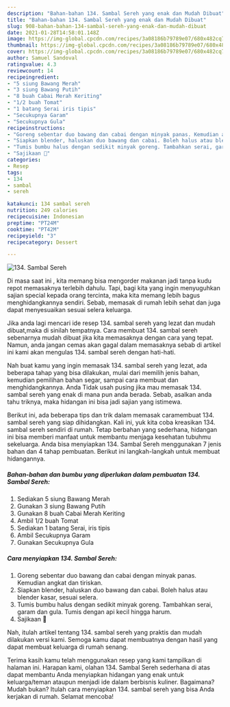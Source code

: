 ```yaml
---
description: "Bahan-bahan 134. Sambal Sereh yang enak dan Mudah Dibuat"
title: "Bahan-bahan 134. Sambal Sereh yang enak dan Mudah Dibuat"
slug: 908-bahan-bahan-134-sambal-sereh-yang-enak-dan-mudah-dibuat
date: 2021-01-28T14:58:01.148Z
image: https://img-global.cpcdn.com/recipes/3a08186b79789e07/680x482cq70/134-sambal-sereh-foto-resep-utama.jpg
thumbnail: https://img-global.cpcdn.com/recipes/3a08186b79789e07/680x482cq70/134-sambal-sereh-foto-resep-utama.jpg
cover: https://img-global.cpcdn.com/recipes/3a08186b79789e07/680x482cq70/134-sambal-sereh-foto-resep-utama.jpg
author: Samuel Sandoval
ratingvalue: 4.3
reviewcount: 14
recipeingredient:
- "5 siung Bawang Merah"
- "3 siung Bawang Putih"
- "8 buah Cabai Merah Keriting"
- "1/2 buah Tomat"
- "1 batang Serai iris tipis"
- "Secukupnya Garam"
- "Secukupnya Gula"
recipeinstructions:
- "Goreng sebentar duo bawang dan cabai dengan minyak panas. Kemudian angkat dan tiriskan."
- "Siapkan blender, haluskan duo bawang dan cabai. Boleh halus atau blender kasar, sesuai selera."
- "Tumis bumbu halus dengan sedikit minyak goreng. Tambahkan serai, garam dan gula. Tumis dengan api kecil hingga harum."
- "Sajikaan 🤤"
categories:
- Resep
tags:
- 134
- sambal
- sereh

katakunci: 134 sambal sereh 
nutrition: 249 calories
recipecuisine: Indonesian
preptime: "PT24M"
cooktime: "PT42M"
recipeyield: "3"
recipecategory: Dessert

---
```



![134. Sambal Sereh](https://img-global.cpcdn.com/recipes/3a08186b79789e07/680x482cq70/134-sambal-sereh-foto-resep-utama.jpg)

Di masa  saat ini , kita memang bisa mengorder makanan jadi tanpa kudu repot memasaknya terlebih dahulu. Tapi, bagi kita yang ingin menyuguhkan sajian special kepada orang tercinta, maka kita memang lebih bagus menghidangkannya sendiri. Sebab, memasak di rumah lebih sehat dan juga dapat menyesuaikan sesuai selera keluarga.

Jika anda lagi mencari ide resep 134. sambal sereh yang lezat dan mudah dibuat,maka di sinilah tempatnya. Cara membuat 134. sambal sereh  sebenarnya mudah dibuat jika kita memasaknya dengan cara yang tepat. Namun, anda jangan cemas akan gagal dalam memasaknya 
sebab di artikel ini kami akan mengulas 134. sambal sereh dengan hati-hati.  



Nah buat kamu yang ingin memasak 134. sambal sereh yang lezat, ada beberapa tahap yang bisa dilakukan, mulai dari memilih jenis bahan, kemudian pemilihan bahan segar, sampai cara membuat dan menghidangkannya. Anda Tidak usah pusing jika mau memasak 134. sambal sereh yang enak di mana pun anda berada. Sebab, asalkan anda  tahu triknya, maka hidangan ini bisa jadi sajian yang istimewa.

Berikut ini, ada beberapa tips dan trik dalam memasak caramembuat 134. sambal sereh yang siap dihidangkan. Kali ini, yuk kita coba kreasikan 134. sambal sereh sendiri di rumah. Tetap berbahan yang sederhana, hidangan ini bisa memberi manfaat untuk membantu menjaga kesehatan tubuhmu sekeluarga. Anda bisa menyiapkan 134. Sambal Sereh menggunakan 7 jenis bahan dan 4 tahap pembuatan. Berikut ini langkah-langkah untuk membuat hidangannya.

<!--inarticleads1-->

##### Bahan-bahan dan bumbu yang diperlukan dalam pembuatan 134. Sambal Sereh:

1. Sediakan 5 siung Bawang Merah
1. Gunakan 3 siung Bawang Putih
1. Gunakan 8 buah Cabai Merah Keriting
1. Ambil 1/2 buah Tomat
1. Sediakan 1 batang Serai, iris tipis
1. Ambil Secukupnya Garam
1. Gunakan Secukupnya Gula




<!--inarticleads2-->

##### Cara menyiapkan 134. Sambal Sereh:

1. Goreng sebentar duo bawang dan cabai dengan minyak panas. Kemudian angkat dan tiriskan.
1. Siapkan blender, haluskan duo bawang dan cabai. Boleh halus atau blender kasar, sesuai selera.
1. Tumis bumbu halus dengan sedikit minyak goreng. Tambahkan serai, garam dan gula. Tumis dengan api kecil hingga harum.
1. Sajikaan 🤤




Nah, itulah artikel tentang  134. sambal sereh  yang praktis dan mudah dilakukan versi kami. Semoga kamu dapat membuatnya dengan hasil yang dapat membuat keluarga di rumah senang. 

Terima kasih kamu telah menggunakan resep yang kami tampilkan di halaman ini. Harapan kami, olahan  134. Sambal Sereh sederhana di atas dapat membantu Anda menyiapkan hidangan yang enak untuk keluarga/teman ataupun menjadi ide dalam berbisnis kuliner. Bagaimana? Mudah bukan? Itulah cara menyiapkan 134. sambal sereh yang bisa Anda kerjakan di rumah. Selamat mencoba!

